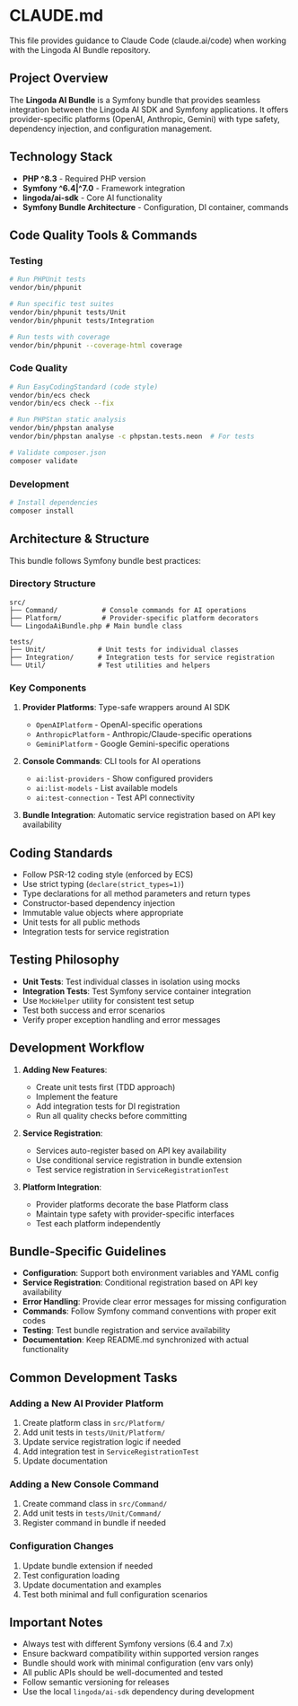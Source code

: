 # CLAUDE.md

This file provides guidance to Claude Code (claude.ai/code) when working with the Lingoda AI Bundle repository.

## Project Overview

The **Lingoda AI Bundle** is a Symfony bundle that provides seamless integration between the Lingoda AI SDK and Symfony applications. It offers provider-specific platforms (OpenAI, Anthropic, Gemini) with type safety, dependency injection, and configuration management.

## Technology Stack

- **PHP ^8.3** - Required PHP version
- **Symfony ^6.4|^7.0** - Framework integration
- **lingoda/ai-sdk** - Core AI functionality
- **Symfony Bundle Architecture** - Configuration, DI container, commands

## Code Quality Tools & Commands

### Testing
```bash
# Run PHPUnit tests
vendor/bin/phpunit

# Run specific test suites
vendor/bin/phpunit tests/Unit
vendor/bin/phpunit tests/Integration

# Run tests with coverage
vendor/bin/phpunit --coverage-html coverage
```

### Code Quality
```bash
# Run EasyCodingStandard (code style)
vendor/bin/ecs check
vendor/bin/ecs check --fix

# Run PHPStan static analysis
vendor/bin/phpstan analyse
vendor/bin/phpstan analyse -c phpstan.tests.neon  # For tests

# Validate composer.json
composer validate
```

### Development
```bash
# Install dependencies
composer install
```

## Architecture & Structure

This bundle follows Symfony bundle best practices:

### Directory Structure
```
src/
├── Command/           # Console commands for AI operations
├── Platform/          # Provider-specific platform decorators
└── LingodaAiBundle.php # Main bundle class

tests/
├── Unit/             # Unit tests for individual classes
├── Integration/      # Integration tests for service registration
└── Util/             # Test utilities and helpers
```

### Key Components

1. **Provider Platforms**: Type-safe wrappers around AI SDK
   - `OpenAIPlatform` - OpenAI-specific operations
   - `AnthropicPlatform` - Anthropic/Claude-specific operations  
   - `GeminiPlatform` - Google Gemini-specific operations

2. **Console Commands**: CLI tools for AI operations
   - `ai:list-providers` - Show configured providers
   - `ai:list-models` - List available models
   - `ai:test-connection` - Test API connectivity

3. **Bundle Integration**: Automatic service registration based on API key availability

## Coding Standards

- Follow PSR-12 coding style (enforced by ECS)
- Use strict typing (`declare(strict_types=1)`)
- Type declarations for all method parameters and return types
- Constructor-based dependency injection
- Immutable value objects where appropriate
- Unit tests for all public methods
- Integration tests for service registration

## Testing Philosophy

- **Unit Tests**: Test individual classes in isolation using mocks
- **Integration Tests**: Test Symfony service container integration  
- Use `MockHelper` utility for consistent test setup
- Test both success and error scenarios
- Verify proper exception handling and error messages

## Development Workflow

1. **Adding New Features**:
   - Create unit tests first (TDD approach)
   - Implement the feature
   - Add integration tests for DI registration
   - Run all quality checks before committing

2. **Service Registration**:
   - Services auto-register based on API key availability
   - Use conditional service registration in bundle extension
   - Test service registration in `ServiceRegistrationTest`

3. **Platform Integration**:
   - Provider platforms decorate the base Platform class
   - Maintain type safety with provider-specific interfaces
   - Test each platform independently

## Bundle-Specific Guidelines

- **Configuration**: Support both environment variables and YAML config
- **Service Registration**: Conditional registration based on API key availability  
- **Error Handling**: Provide clear error messages for missing configuration
- **Commands**: Follow Symfony command conventions with proper exit codes
- **Testing**: Test bundle registration and service availability
- **Documentation**: Keep README.md synchronized with actual functionality

## Common Development Tasks

### Adding a New AI Provider Platform
1. Create platform class in `src/Platform/`
2. Add unit tests in `tests/Unit/Platform/`
3. Update service registration logic if needed
4. Add integration test in `ServiceRegistrationTest`
5. Update documentation

### Adding a New Console Command  
1. Create command class in `src/Command/`
2. Add unit tests in `tests/Unit/Command/`
3. Register command in bundle if needed

### Configuration Changes
1. Update bundle extension if needed
2. Test configuration loading
3. Update documentation and examples
4. Test both minimal and full configuration scenarios

## Important Notes

- Always test with different Symfony versions (6.4 and 7.x)
- Ensure backward compatibility within supported version ranges
- Bundle should work with minimal configuration (env vars only)
- All public APIs should be well-documented and tested
- Follow semantic versioning for releases
- Use the local `lingoda/ai-sdk` dependency during development